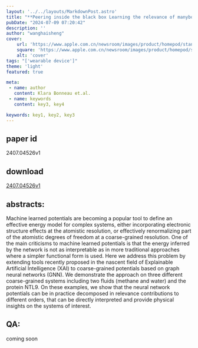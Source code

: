 ```yaml
---
layout: '../../layouts/MarkdownPost.astro'
title: "**Peering inside the black box Learning the relevance of manybody functions in Neural Network potentials**"
pubDate: "2024-07-09 07:20:42"
description: ''
author: "wanghaisheng"
cover:
    url: 'https://www.apple.com.cn/newsroom/images/product/homepod/standard/Apple-HomePod-hero-230118_big.jpg.large_2x.jpg'
    square: 'https://www.apple.com.cn/newsroom/images/product/homepod/standard/Apple-HomePod-hero-230118_big.jpg.large_2x.jpg'
    alt: 'cover'
tags: "['wearable device']" 
theme: 'light'
featured: true

meta:
 - name: author
   content: Klara Bonneau et.al.
 - name: keywords
   content: key3, key4

keywords: key1, key2, key3
---
```


## paper id
2407.04526v1
## download
[2407.04526v1](http://arxiv.org/abs/2407.04526v1)
## abstracts:
Machine learned potentials are becoming a popular tool to define an effective energy model for complex systems, either incorporating electronic structure effects at the atomistic resolution, or effectively renormalizing part of the atomistic degrees of freedom at a coarse-grained resolution. One of the main criticisms to machine learned potentials is that the energy inferred by the network is not as interpretable as in more traditional approaches where a simpler functional form is used. Here we address this problem by extending tools recently proposed in the nascent field of Explainable Artificial Intelligence (XAI) to coarse-grained potentials based on graph neural networks (GNN). We demonstrate the approach on three different coarse-grained systems including two fluids (methane and water) and the protein NTL9. On these examples, we show that the neural network potentials can be in practice decomposed in relevance contributions to different orders, that can be directly interpreted and provide physical insights on the systems of interest.
## QA:
coming soon
